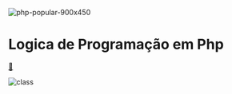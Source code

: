 ![php-popular-900x450](https://user-images.githubusercontent.com/101228590/218207268-f887a467-35e3-4fc4-bf4c-67647026880c.png)


# Logica de Programação em Php
[📂](https://github.com/JoaoSchrock/projects.php/tree/main/LogicaProgramacao.php)

![class](https://user-images.githubusercontent.com/101228590/219174324-e039218c-2581-4040-8571-231004079c24.png)
